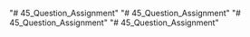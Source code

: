 "# 45_Question_Assignment" 
"# 45_Question_Assignment" 
"# 45_Question_Assignment" 
"# 45_Question_Assignment" 
